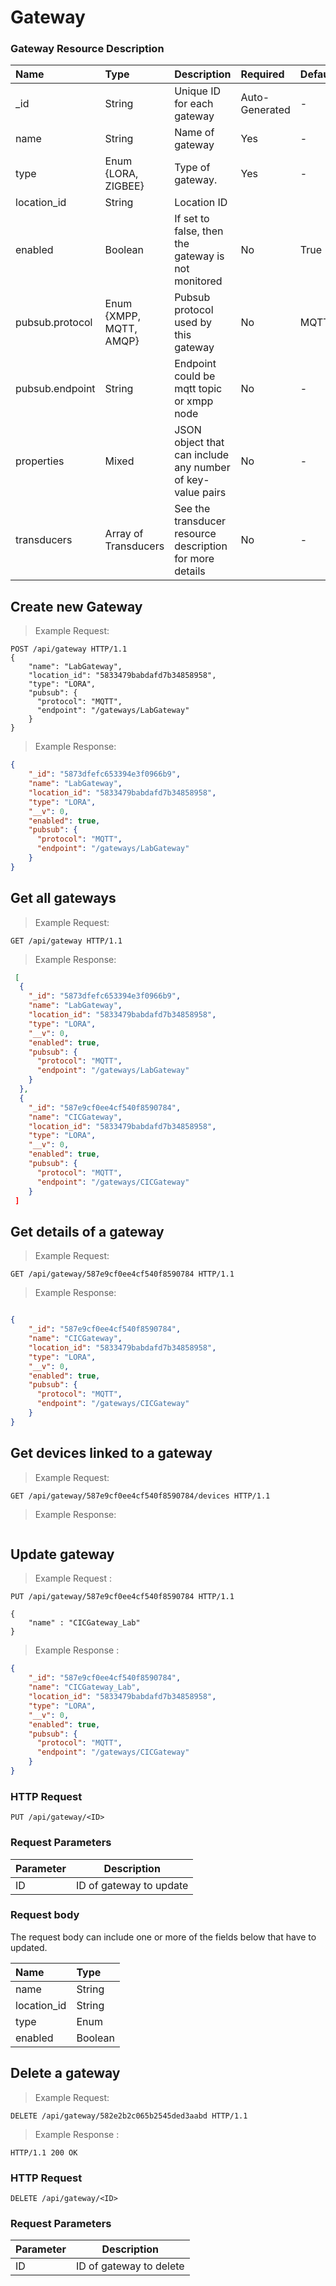 # Gateway
### Gateway Resource Description

| Name | Type | Description | Required | Default|
|:----------|:-----|:------------|:----|:--------|
|_id|String| Unique ID for each gateway| Auto-Generated| -|
|name|String| Name of gateway| Yes|-|
|type|Enum {LORA, ZIGBEE}| Type of gateway.| Yes | -|
|location_id| String| Location ID | 
|enabled | Boolean| If set to false, then the gateway is not monitored| No | True|
|pubsub.protocol| Enum {XMPP, MQTT, AMQP}| Pubsub protocol used by this gateway | No |MQTT|
|pubsub.endpoint| String| Endpoint could be mqtt topic or xmpp node| No |-|
|properties | Mixed| JSON object that can include any number of key-value pairs| No|-|
|transducers| Array of Transducers| See the transducer resource description for more details | No|-|

## Create new Gateway 

> Example Request:

```http
POST /api/gateway HTTP/1.1
{
    "name": "LabGateway",
    "location_id": "5833479babdafd7b34858958",
    "type": "LORA",
    "pubsub": {
      "protocol": "MQTT",
      "endpoint": "/gateways/LabGateway"
    } 
}
```

> Example Response:

```json
{
    "_id": "5873dfefc653394e3f0966b9",
    "name": "LabGateway",
    "location_id": "5833479babdafd7b34858958",
    "type": "LORA",
    "__v": 0,
    "enabled": true,
    "pubsub": {
      "protocol": "MQTT",
      "endpoint": "/gateways/LabGateway"
    }  
}
```


## Get all gateways


> Example Request:

```http
GET /api/gateway HTTP/1.1
```
>Example Response:

```json
 [
  {
    "_id": "5873dfefc653394e3f0966b9",
    "name": "LabGateway",
    "location_id": "5833479babdafd7b34858958",
    "type": "LORA",
    "__v": 0,
    "enabled": true,
    "pubsub": {
      "protocol": "MQTT",
      "endpoint": "/gateways/LabGateway"
    }
  },
  {
    "_id": "587e9cf0ee4cf540f8590784",
    "name": "CICGateway",
    "location_id": "5833479babdafd7b34858958",
    "type": "LORA",
    "__v": 0,
    "enabled": true,
    "pubsub": {
      "protocol": "MQTT",
      "endpoint": "/gateways/CICGateway"
    }
 ]    

```

## Get details of a gateway

> Example Request:

```http
GET /api/gateway/587e9cf0ee4cf540f8590784 HTTP/1.1

```

> Example Response:

```json

{
    "_id": "587e9cf0ee4cf540f8590784",
    "name": "CICGateway",
    "location_id": "5833479babdafd7b34858958",
    "type": "LORA",
    "__v": 0,
    "enabled": true,
    "pubsub": {
      "protocol": "MQTT",
      "endpoint": "/gateways/CICGateway"
    }
}
```
## Get devices linked to a gateway

> Example Request:
```http
GET /api/gateway/587e9cf0ee4cf540f8590784/devices HTTP/1.1
```

> Example Response:

```json

```

## Update gateway


> Example Request :

```http
PUT /api/gateway/587e9cf0ee4cf540f8590784 HTTP/1.1

{
	"name" : "CICGateway_Lab"
}
```

> Example Response :

```json
{
    "_id": "587e9cf0ee4cf540f8590784",
    "name": "CICGateway_Lab",
    "location_id": "5833479babdafd7b34858958",
    "type": "LORA",
    "__v": 0,
    "enabled": true,
    "pubsub": {
      "protocol": "MQTT",
      "endpoint": "/gateways/CICGateway"
    }
}
```


### HTTP Request
`PUT /api/gateway/<ID>`

### Request Parameters

Parameter | Description
--------- | -----------
ID | ID of gateway to update

### Request body
The request body can include one or more of the fields below that have to updated.

| Name | Type |
|:-----|:-----|
|name|String| 
|location_id|String|
|type|Enum|
|enabled| Boolean|


## Delete a gateway


> Example Request:

```http
DELETE /api/gateway/582e2b2c065b2545ded3aabd HTTP/1.1
```

> Example Response :

```http
HTTP/1.1 200 OK
```
### HTTP Request
`DELETE /api/gateway/<ID>`

### Request Parameters

Parameter | Description
--------- | -----------
ID | ID of gateway to delete

